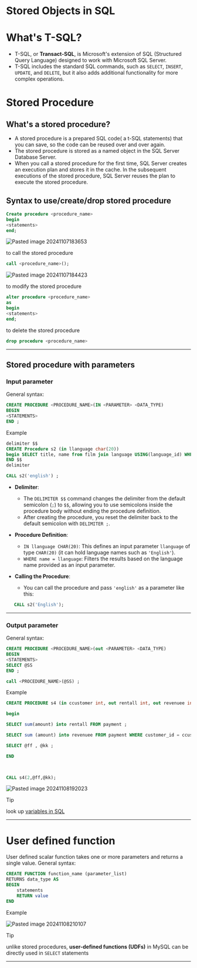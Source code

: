 # Stored Objects in SQL
# What's T-SQL?
- T-SQL, or **Transact-SQL**, is Microsoft's extension of SQL (Structured Query Language) designed to work with Microsoft SQL Server. 
- T-SQL includes the standard SQL commands, such as `SELECT`, `INSERT`, `UPDATE`, and `DELETE`, but it also adds additional functionality for more complex operations.
# Stored Procedure
## What's a stored procedure?
- A stored procedure is a prepared SQL code( a t-SQL statements) that you can save, so the code can be reused over and over again.
- The stored procedure is stored as a named object in the SQL Server Database Server.
- When you call a stored procedure for the first time, SQL Server creates an execution plan and stores it in the cache. In the subsequent executions of the stored procedure, SQL Server reuses the plan to execute the stored procedure.

## Syntax to use/create/drop stored procedure
```sql
Create procedure <procedure_name>
begin
<statements>
end;
```
![Pasted image 20241107183653](https://github.com/user-attachments/assets/a410d291-dcf5-4251-bcd6-253bfbe4515f)

to call the stored procedure
```sql
call <procedure_name>();
```

![Pasted image 20241107184423](https://github.com/user-attachments/assets/37cd5d0f-2022-4486-b512-1f026c1b0a32)

to modify the stored procedure
```sql
alter procedure <procedure_name>
as
begin
<statements>
end;
```
to delete the stored procedure
```sql
drop procedure <procedure_name>
```
__________

## Stored procedure with parameters
### Input parameter
General syntax:
```sql
CREATE PROCEDURE <PROCEDURE_NAME>(IN <PARAMETER> <DATA_TYPE)
BEGIN
<STATEMENTS>
END ;
```
Example
```sql
delimiter $$
CREATE Procedure s2 (in llanguage char(20))
begin SELECT title, name from film join language USING(language_id) WHERE name=llanguage ;
END $$
delimiter 

CALL s2('english') ;
```
- **Delimiter**:
    
    - The `DELIMITER $$` command changes the delimiter from the default semicolon (`;`) to `$$`, allowing you to use semicolons inside the procedure body without ending the procedure definition.
    - After creating the procedure, you reset the delimiter back to the default semicolon with `DELIMITER ;`.
- **Procedure Definition**:
    
    - `IN llanguage CHAR(20)`: This defines an input parameter `llanguage` of type `CHAR(20)` (it can hold language names such as `'English'`).
    - `WHERE name = llanguage`: Filters the results based on the language name provided as an input parameter.
- **Calling the Procedure**: 
    - You can call the procedure and pass `'english'` as a parameter like this:
 ```sql
    CALL s2('English');
```

____________
### Output parameter
General syntax:
```sql
CREATE PROCEDURE <PROCEDURE_NAME>(out <PARAMETER> <DATA_TYPE)
BEGIN
<STATEMENTS>
SELECT @SS
END ;

call <PROCEDURE_NAME>(@SS) ;
```
Example
```sql
CREATE PROCEDURE s4 (in ccustomer int, out rentall int, out revenuee int)

begin

SELECT sum(amount) into rentall FROM payment ;

SELECT sum (amount) into revenuee FROM payment WHERE customer_id = ccustomer;

SELECT @ff , @kk ;

END

  

CALL s4(2,@ff,@kk);
```


![Pasted image 20241108192023](https://github.com/user-attachments/assets/6fda470d-8f93-4eac-82a8-622d07783c68)


>[!TIP]
> look up [variables in SQL](https://www.sqlservertutorial.net/sql-server-stored-procedures/variables/)
____________

# User defined function
User defined scalar function takes one or more parameters and returns a single value.
General syntax:
```sql
CREATE FUNCTION function_name (parameter_list)
RETURNS data_type AS
BEGIN
    statements
    RETURN value
END

```

Example

![Pasted image 20241108210107](https://github.com/user-attachments/assets/ba91d059-b483-48f6-a828-6246c99a7ba4)


>[!TIP]
>unlike stored procedures, **user-defined functions (UDFs)** in MySQL can be directly used in `SELECT` statements

_______________





























